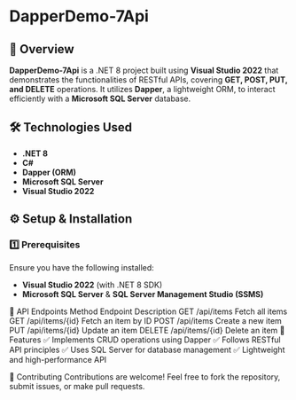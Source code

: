 # DapperDemo-7Api

## 📌 Overview
**DapperDemo-7Api** is a .NET 8 project built using **Visual Studio 2022** that demonstrates the functionalities of RESTful APIs, covering **GET, POST, PUT, and DELETE** operations. It utilizes **Dapper**, a lightweight ORM, to interact efficiently with a **Microsoft SQL Server** database.

## 🛠️ Technologies Used
- **.NET 8**
- **C#**
- **Dapper (ORM)**
- **Microsoft SQL Server**
- **Visual Studio 2022**

## ⚙️ Setup & Installation

### 1️⃣ Prerequisites
Ensure you have the following installed:
- **Visual Studio 2022** (with .NET 8 SDK)
- **Microsoft SQL Server** & **SQL Server Management Studio (SSMS)**

🚀 API Endpoints
Method	Endpoint	Description
GET	/api/items	Fetch all items
GET	/api/items/{id}	Fetch an item by ID
POST	/api/items	Create a new item
PUT	/api/items/{id}	Update an item
DELETE	/api/items/{id}	Delete an item
📌 Features
✅ Implements CRUD operations using Dapper
✅ Follows RESTful API principles
✅ Uses SQL Server for database management
✅ Lightweight and high-performance API

🤝 Contributing
Contributions are welcome! Feel free to fork the repository, submit issues, or make pull requests.
